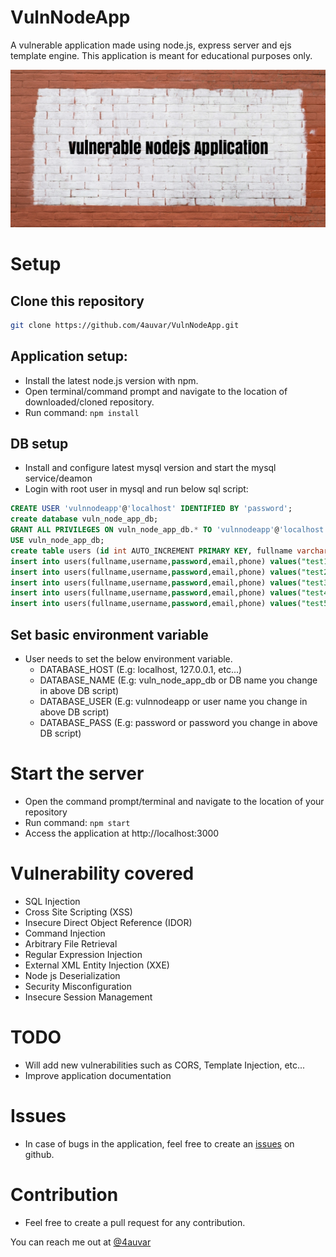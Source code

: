 # VulnNodeApp
A vulnerable application made using node.js, express server and ejs template engine. This application is meant for educational purposes only. 

![VulnNodeApp](https://github.com/4auvar/VulnNodeApp/blob/master/vulnnodeapp.png)

# Setup
## Clone this repository

```bash
git clone https://github.com/4auvar/VulnNodeApp.git
```

## Application setup:
- Install the latest node.js version with npm.
- Open terminal/command prompt and navigate to the location of downloaded/cloned repository.
- Run command: `npm install`
 
## DB setup
- Install and configure latest mysql version and start the mysql service/deamon
- Login with root user in mysql and run below sql script:

```sql
CREATE USER 'vulnnodeapp'@'localhost' IDENTIFIED BY 'password';
create database vuln_node_app_db;
GRANT ALL PRIVILEGES ON vuln_node_app_db.* TO 'vulnnodeapp'@'localhost';
USE vuln_node_app_db;
create table users (id int AUTO_INCREMENT PRIMARY KEY, fullname varchar(255), username varchar(255),password varchar(255), email varchar(255), phone varchar(255), profilepic varchar(255));
insert into users(fullname,username,password,email,phone) values("test1","test1","test1","test1@test.com","976543210");
insert into users(fullname,username,password,email,phone) values("test2","test2","test2","test2@test.com","9887987541");
insert into users(fullname,username,password,email,phone) values("test3","test3","test3","test3@test.com","9876987611");
insert into users(fullname,username,password,email,phone) values("test4","test4","test4","test4@test.com","9123459876");
insert into users(fullname,username,password,email,phone) values("test5","test5","test5","test5@test.com","7893451230");
```

## Set basic environment variable
- User needs to set the below environment variable.
    * DATABASE_HOST (E.g: localhost, 127.0.0.1, etc...)
    * DATABASE_NAME (E.g: vuln_node_app_db or DB name you change in above DB script)
    * DATABASE_USER (E.g: vulnnodeapp or user name you change in above DB script)
    * DATABASE_PASS (E.g: password or password you change in above DB script)

# Start the server
- Open the command prompt/terminal and navigate to the location of your repository
- Run command: `npm start`
- Access the application at http://localhost:3000

# Vulnerability covered
- SQL Injection
- Cross Site Scripting (XSS)
- Insecure Direct Object Reference (IDOR)
- Command Injection
- Arbitrary File Retrieval
- Regular Expression Injection
- External XML Entity Injection (XXE)
- Node js Deserialization
- Security Misconfiguration
- Insecure Session Management

# TODO
- Will add new vulnerabilities such as CORS, Template Injection, etc...
- Improve application documentation

# Issues
- In case of bugs in the application, feel free to create an [issues](https://github.com/4auvar/VulnNodeApp/issues) on github.

# Contribution
- Feel free to create a pull request for any contribution.


You can reach me out at [@4auvar](https://twitter.com/4auvar)